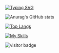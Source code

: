[![Typing SVG](https://readme-typing-svg.herokuapp.com/?lines=Welcome+to+Guvanch's+github+page;I+am+mobile+developer)](https://git.io/typing-svg)


![Anurag's GitHub stats](https://github-readme-stats.vercel.app/api?username=northernerwolf&theme=github_dark&show_icons=true)

[![Top Langs](https://github-readme-stats.vercel.app/api/top-langs/?username=northernerwolf&langs_count=15)](https://github.com/anuraghazra/github-readme-stats)

[![My Skills](https://skillicons.dev/icons?i=androidstudio,java,kotlin,nodejs,react,cpp,firebase,gradle,xd,ai,figma&theme=light)](https://skillicons.dev)



![visitor badge](https://visitor-badge.glitch.me/badge?page_id=northernerwolf)

